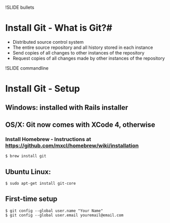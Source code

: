 !SLIDE bullets
# Install Git - What is Git?#

* Distributed source control system
* The entire source repository and all history stored in each instance
* Send copies of all changes to other instances of the repository
* Request copies of all changes made by other instances of the repository

!SLIDE commandline
# Install Git - Setup #

## Windows: installed with Rails installer ##

## OS/X: Git now comes with XCode 4, otherwise ##
###    Install Homebrew - Instructions at https://github.com/mxcl/homebrew/wiki/installation ###
    $ brew install git

## Ubuntu Linux: 
    $ sudo apt-get install git-core

## First-time setup
    $ git config --global user.name "Your Name"
    $ git config --global user.email youremail@email.com
